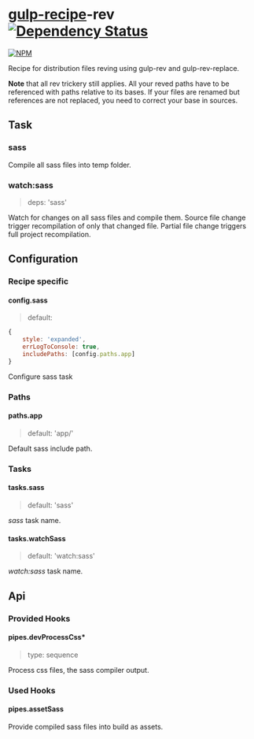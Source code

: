 # [gulp-recipe](https://github.com/PGS-dev/gulp-recipe-loader)-rev [![Dependency Status][depstat-image]][depstat-url]
[![NPM][npm-image]][npm-url]

Recipe for distribution files reving using gulp-rev and gulp-rev-replace.

**Note** that all rev trickery still applies. All your reved paths have to be referenced with paths relative to its bases.
If your files are renamed but references are not replaced, you need to correct your base in sources.

## Task
### sass

Compile all sass files into temp folder.

### watch:sass
> deps: 'sass'

Watch for changes on all sass files and compile them.
Source file change trigger recompilation of only that changed file.
Partial file change triggers full project recompilation.

## Configuration
### Recipe specific
#### config.sass
> default:
``` javascript
{
    style: 'expanded',
    errLogToConsole: true,
    includePaths: [config.paths.app]
}
```

Configure sass task

### Paths
#### paths.app
> default: 'app/'

Default sass include path.

### Tasks
#### tasks.sass
> default: 'sass'

_sass_ task name.

#### tasks.watchSass
> default: 'watch:sass'

_watch:sass_ task name.

## Api
### Provided Hooks
#### pipes.devProcessCss*
> type: sequence

Process css files, the sass compiler output.

### Used Hooks
#### pipes.assetSass

Provide compiled sass files into build as assets.

[npm-url]: https://npmjs.org/package/gulp-recipe-sass
[npm-image]: https://nodei.co/npm/gulp-recipe-sass.png?downloads=true
[depstat-url]: https://david-dm.org/PGS-dev/gulp-recipe-sass
[depstat-image]: https://img.shields.io/david/PGS-dev/gulp-recipe-sass.svg?style=flat